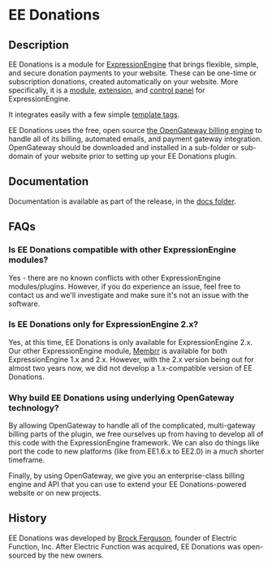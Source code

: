 # EE Donations

## Description

EE Donations is a module for [ExpressionEngine](http://www.expressionengine.com) that brings flexible, simple, and secure
donation payments to your website.  These can be one-time or subscription donations, created automatically on your website.
More specifically, it is a
[module](http://expressionengine.com/public_beta/docs/development/modules.html), [extension](http://expressionengine.com/docs/development/extensions.html),
and [control panel](http://expressionengine.com/public_beta/docs/development/modules.html#control_panel_file) for ExpressionEngine.

It integrates easily with a few simple [template tags](/docs/template_tags.md).

EE Donations uses the free, open source [the OpenGateway billing engine](http://www.github.com/electricfunction/opengateway) to handle all of its billing, automated emails, and
payment gateway integration.  OpenGateway should be downloaded
and installed in a sub-folder or sub-domain of your website prior to setting up your EE Donations plugin.

## Documentation

Documentation is available as part of the release, in the [docs folder](/docs/).

## FAQs

### Is EE Donations compatible with other ExpressionEngine modules?

Yes - there are no known conflicts with other ExpressionEngine modules/plugins.  However, if you do experience an issue,
feel free to contact us and we'll investigate and make sure it's not an issue with the software.

### Is EE Donations only for ExpressionEngine 2.x?

Yes, at this time, EE Donations is only available for ExpressionEngine 2.x.  Our other ExpressionEngine module, [Membrr](http://www.github.com/electricfunction/membrr)
is available for both ExpressionEngine 1.x and 2.x.  However, with the 2.x version being out for almost two years now, we did not develop a 1.x-compatible
version of EE Donations.

### Why build EE Donations using underlying OpenGateway technology?

By allowing OpenGateway to handle all of the complicated, multi-gateway billing parts of the plugin, we free ourselves up
from having to develop all of this code with the ExpressionEngine framework.  We can also do things like port the code to new
platforms (like from EE1.6.x to EE2.0) in a _much_ shorter timeframe.

Finally, by using OpenGateway, we give you an enterprise-class billing engine and API that you can use to extend your
EE Donations-powered website or on new projects.

## History

EE Donations was developed by [Brock Ferguson](http://www.brockferguson.com), founder of Electric Function, Inc. After Electric Function was acquired,
EE Donations was open-sourced by the new owners.